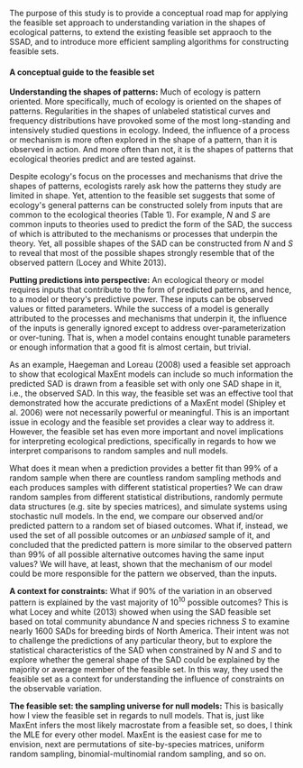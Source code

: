 The purpose of this study is to provide a conceptual road map for applying the feasible set approach to understanding variation in the shapes of ecological patterns, to extend the existing feasible set appraoch to the SSAD, and to introduce more efficient sampling algorithms for constructing feasible sets.

#### A conceptual guide to the feasible set

**Understanding the shapes of patterns:**
Much of ecology is pattern oriented. 
More specifically, much of ecology is oriented on the shapes of patterns.
Regularities in the shapes of unlabeled statistical curves and frequency distributions have provoked some of the most long-standing and intensively studied questions in ecology.
Indeed, the influence of a process or mechanism is more often explored in the shape of a pattern, than it is observed in action.
And more often than not, it is the shapes of patterns that ecological theories predict and are tested against.

Despite ecology's focus on the processes and mechanisms that drive the shapes of patterns, ecologists rarely ask how the patterns they study are limited in shape. Yet, attention to the feasible set suggests that some of ecology's general patterns can be constructed solely from inputs that are common to the ecological theories (Table 1).
For example, *N* and *S* are common inputs to theories used to predict the form of the SAD, the success of which is attributed to the mechanisms or processes that underpin the theory.
Yet, all possible shapes of the SAD can be constructed from *N* and *S* to reveal that most of the possible shapes strongly resemble that of the observed pattern (Locey and White 2013).

**Putting predictions into perspective:**
An ecological theory or model requires inputs that contribute to the form of predicted patterns, and hence, to a model or theory's predictive power.
These inputs can be observed values or fitted parameters.
While the success of a model is generally attributed to the processes and mechanisms that underpin it, the influence of the inputs is generally ignored except to address over-parameterization or over-tuning.
That is, when a model contains enought tunable parameters or enough information that a good fit is almost certain, but trivial.

As an example, Haegeman and Loreau (2008) used a feasible set approach to show that ecological MaxEnt models can include so much information the predicted SAD is drawn from a feasible set with only one SAD shape in it, i.e., the observed SAD.
In this way, the feasible set was an effective tool that demonstrated how the accurate predictions of a MaxEnt model (Shipley et al. 2006) were not necessarily powerful or meaningful.
This is an important issue in ecology and the feasible set provides a clear way to address it. However, the feasible set has even more important and novel implications for interpreting ecological predictions, specifically in regards to how we interpret comparisons to random samples and null models.

What does it mean when a prediction provides a better fit than 99% of a random sample when there are countless random sampling methods and each produces samples with different statistical properties? We can draw random samples from different statistical distributions, randomly permute data structures (e.g. site by species matrices), and simulate systems using stochastic null models. In the end, we compare our observed and/or predicted pattern to a random set of biased outcomes.
What if, instead, we used the set of all possible outcomes or an *unbiased* sample of it, and concluded that the predicted pattern is more similar to the observed pattern than 99% of all possible alternative outcomes having the same input values? We will have, at least, shown that the mechanism of our model could be more responsible for the pattern we observed, than the inputs.

**A context for constraints:**
What if 90% of the variation in an observed pattern is explained by the vast majority of 10<sup>10</sup> possible outcomes?
This is what Locey and white (2013) showed when using the SAD feasible set based on total community abundance *N* and species richness *S* to examine nearly 1600 SADs for breeding birds of North America. 
Their intent was not to challenge the predictions of any particular theory, but to explore the statistical characteristics of the SAD when constrained by *N* and *S* and to explore whether the general shape of the SAD could be explained by the majority or average member of the feasible set.
In this way, they used the feasible set as a context for understanding the influence of constraints on the observable variation. 

**The feasible set: the sampling universe for null models:**
This is basically how I view the feasible set in regards to null models. 
That is, just like MaxEnt infers the most likely macrostate from a feasible set, so does, I think the MLE for every other model. 
MaxEnt is the easiest case for me to envision, next are permutations of site-by-species matrices, uniform random sampling, binomial-multinomial random sampling, and so on.